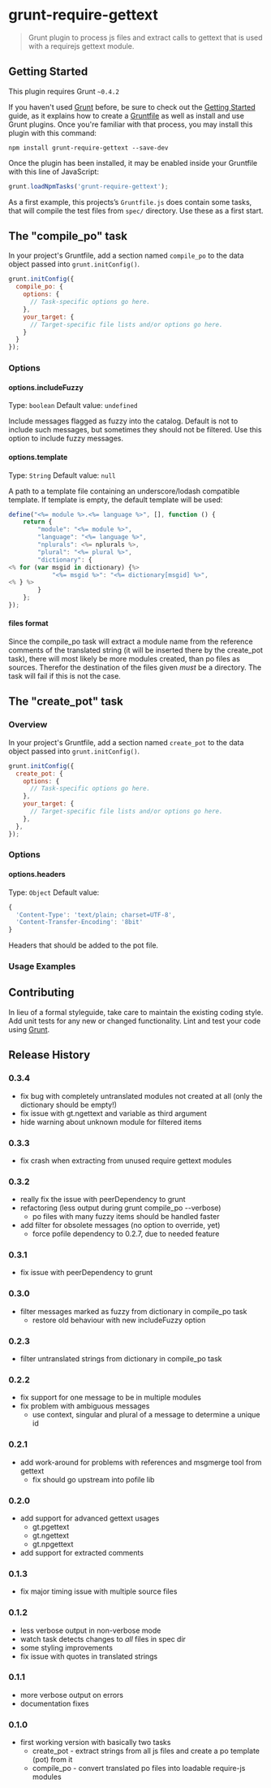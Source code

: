 # grunt-require-gettext

> Grunt plugin to process js files and extract calls to gettext that is used with a requirejs gettext module.

## Getting Started
This plugin requires Grunt `~0.4.2`

If you haven't used [Grunt](http://gruntjs.com/) before, be sure to check out the [Getting Started](http://gruntjs.com/getting-started) guide, as it explains how to create a [Gruntfile](http://gruntjs.com/sample-gruntfile) as well as install and use Grunt plugins. Once you're familiar with that process, you may install this plugin with this command:

```shell
npm install grunt-require-gettext --save-dev
```

Once the plugin has been installed, it may be enabled inside your Gruntfile with this line of JavaScript:

```js
grunt.loadNpmTasks('grunt-require-gettext');
```

As a first example, this projects’s `Gruntfile.js` does contain some tasks, that will compile the test files from `spec/` directory.
Use these as a first start.

## The "compile_po" task

In your project's Gruntfile, add a section named `compile_po` to the data object passed into `grunt.initConfig()`.

```js
grunt.initConfig({
  compile_po: {
    options: {
      // Task-specific options go here.
    },
    your_target: {
      // Target-specific file lists and/or options go here.
    }
  }
});
```

### Options

#### options.includeFuzzy
Type: `boolean`
Default value: `undefined`

Include messages flagged as fuzzy into the catalog. Default is not to include such messages, but sometimes they should not be
filtered. Use this option to include fuzzy messages.

#### options.template
Type: `String`
Default value: `null`

A path to a template file containing an underscore/lodash compatible template. If template is empty, the default template will be used:

```js
define("<%= module %>.<%= language %>", [], function () {
    return {
        "module": "<%= module %>",
        "language": "<%= language %>",
        "nplurals": <%= nplurals %>,
        "plural": "<%= plural %>",
        "dictionary": {
<% for (var msgid in dictionary) {%>
            "<%= msgid %>": "<%= dictionary[msgid] %>",
<% } %>
        }
    };
});
```

#### files format

Since the compile_po task will extract a module name from the reference comments of the translated string (it will be inserted there by
the create_pot task), there will most likely be more modules created, than po files as sources. Therefor the destination of the files
given _must_ be a directory. The task will fail if this is not the case.

## The "create_pot" task

### Overview

In your project's Gruntfile, add a section named `create_pot` to the data object passed into `grunt.initConfig()`.

```js
grunt.initConfig({
  create_pot: {
    options: {
      // Task-specific options go here.
    },
    your_target: {
      // Target-specific file lists and/or options go here.
    },
  },
});
```

### Options

#### options.headers
Type: `Object`
Default value:
```js
{
  'Content-Type': 'text/plain; charset=UTF-8',
  'Content-Transfer-Encoding': '8bit'
}
```

Headers that should be added to the pot file.

### Usage Examples

## Contributing
In lieu of a formal styleguide, take care to maintain the existing coding style. Add unit tests for any new or changed functionality. Lint and test your code using [Grunt](http://gruntjs.com/).

## Release History

### 0.3.4

- fix bug with completely untranslated modules not created at all (only the dictionary should be empty!)
- fix issue with gt.ngettext and variable as third argument
- hide warning about unknown module for filtered items

### 0.3.3

- fix crash when extracting from unused require gettext modules

### 0.3.2

- really fix the issue with peerDependency to grunt
- refactoring (less output during grunt compile_po --verbose)
    - po files with many fuzzy items should be handled faster
- add filter for obsolete messages (no option to override, yet)
    - force pofile dependency to 0.2.7, due to needed feature

### 0.3.1

- fix issue with peerDependency to grunt

### 0.3.0

- filter messages marked as fuzzy from dictionary in compile_po task
    - restore old behaviour with new includeFuzzy option

### 0.2.3

- filter untranslated strings from dictionary in compile_po task

### 0.2.2

- fix support for one message to be in multiple modules
- fix problem with ambiguous messages
    - use context, singular and plural of a message to determine a unique id

### 0.2.1

- add work-around for problems with references and msgmerge tool from gettext
    - fix should go upstream into pofile lib

### 0.2.0

- add support for advanced gettext usages
    - gt.pgettext
    - gt.ngettext
    - gt.npgettext
- add support for extracted comments
 

### 0.1.3

- fix major timing issue with multiple source files

### 0.1.2

- less verbose output in non-verbose mode
- watch task detects changes to _all_ files in spec dir
- some styling improvements
- fix issue with quotes in translated strings

### 0.1.1

- more verbose output on errors
- documentation fixes

### 0.1.0

- first working version with basically two tasks
    * create_pot - extract strings from all js files and create a po template (pot) from it
    * compile_po - convert translated po files into loadable require-js modules
